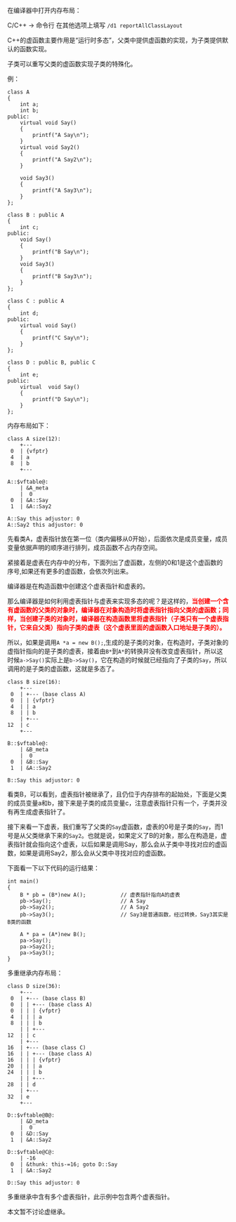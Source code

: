 
在编译器中打开内存布局：

C/C++ -> 命令行 在其他选项上填写 `/d1 reportAllClassLayout`


C++的虚函数主要作用是“运行时多态”，父类中提供虚函数的实现，为子类提供默认的函数实现。

子类可以重写父类的虚函数实现子类的特殊化。

例：
```
class A
{
	int a;
	int b;
public:
	virtual void Say()
	{
		printf("A Say\n");
	}
	virtual void Say2()
	{
		printf("A Say2\n");
	}

	void Say3()
	{
		printf("A Say3\n");
	}
};

class B : public A
{
	int c;
public:
	void Say()
	{
		printf("B Say\n");
	}
	void Say3()
	{
		printf("B Say3\n");
	}
};

class C : public A
{
	int d;
public:
	virtual void Say()
	{
		printf("C Say\n");
	}
};

class D : public B, public C
{
	int e;
public:
	virtual  void Say()
	{
		printf("D Say\n");
	}
};
```

内存布局如下：

```
class A	size(12):
	+---
 0	| {vfptr}
 4	| a
 8	| b
	+---

A::$vftable@:
	| &A_meta
	|  0
 0	| &A::Say
 1	| &A::Say2

A::Say this adjustor: 0
A::Say2 this adjustor: 0
```

先看类A，虚表指针放在第一位（类内偏移从0开始），后面依次是成员变量，成员变量依据声明的顺序进行排列，成员函数不占内存空间。

紧接着是虚表在内存中的分布，下面列出了虚函数，左侧的0和1是这个虚函数的序号,如果还有更多的虚函数，会依次列出来。

编译器是在构造函数中创建这个虚表指针和虚表的。

那么编译器是如何利用虚表指针与虚表来实现多态的呢？是这样的，**<span style="color:red">当创建一个含有虚函数的父类的对象时，编译器在对象构造时将虚表指针指向父类的虚函数；同样，当创建子类的对象时，编译器在构造函数里将虚表指针（子类只有一个虚表指针，它来自父类）指向子类的虚表（这个虚表里面的虚函数入口地址是子类的）。<span>**

所以，如果是调用`A *a = new B();`,生成的是子类的对象，在构造时，子类对象的虚指针指向的是子类的虚表，接着由`B*`到`A*`的转换并没有改变虚表指针，所以这时候`a->Say()`实际上是`b->Say()`，它在构造的时候就已经指向了子类的`Say`，所以调用的是子类的虚函数，这就是多态了。

```
class B	size(16):
	+---
 0	| +--- (base class A)
 0	| | {vfptr}
 4	| | a
 8	| | b
	| +---
12	| c
	+---

B::$vftable@:
	| &B_meta
	|  0
 0	| &B::Say
 1	| &A::Say2

B::Say this adjustor: 0
```

看类B，可以看到，虚表指针被继承了，且仍位于内存排布的起始处，下面是父类的成员变量a和b，接下来是子类的成员变量c，注意虚表指针只有一个，子类并没有再生成虚表指针了。

接下来看一下虚表，我们重写了父类的`Say`虚函数，虚表的0号是子类的`Say`，而1号是从父类继承下来的`Say2`。也就是说，如果定义了B的对象，那么在构造是，虚表指针就会指向这个虚表，以后如果是调用Say，那么会从子类中寻找对应的虚函数，如果是调用Say2，那么会从父类中寻找对应的虚函数。

下面看一下以下代码的运行结果：

```
int main()
{
	B * pb = (B*)new A();           // 虚表指针指向A的虚表
	pb->Say();                      // A Say
	pb->Say2();                     // A Say2
	pb->Say3();                     // Say3是普通函数，经过转换，Say3其实是B类的函数

	A * pa = (A*)new B();
	pa->Say();
	pa->Say2();
	pa->Say3();
}
```

多重继承内存布局：

```
class D	size(36):
	+---
 0	| +--- (base class B)
 0	| | +--- (base class A)
 0	| | | {vfptr}
 4	| | | a
 8	| | | b
	| | +---
12	| | c
	| +---
16	| +--- (base class C)
16	| | +--- (base class A)
16	| | | {vfptr}
20	| | | a
24	| | | b
	| | +---
28	| | d
	| +---
32	| e
	+---

D::$vftable@B@:
	| &D_meta
	|  0
 0	| &D::Say
 1	| &A::Say2

D::$vftable@C@:
	| -16
 0	| &thunk: this-=16; goto D::Say
 1	| &A::Say2

D::Say this adjustor: 0
```

多重继承中含有多个虚表指针，此示例中包含两个虚表指针。

本文暂不讨论虚继承。
